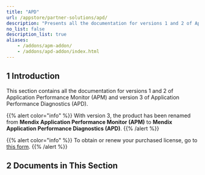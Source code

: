 ```yaml
---
title: "APD"
url: /appstore/partner-solutions/apd/
description: "Presents all the documentation for versions 1 and 2 of Application Performance Monitor (APM) and version 3 of Application Performance Diagnostics (APD)."
no_list: false
description_list: true
aliases:
    - /addons/apm-addon/
    - /addons/apd-addon/index.html
---
```


## 1 Introduction

This section contains all the documentation for versions 1 and 2 of Application Performance Monitor (APM) and version 3 of Application Performance Diagnostics (APD).

{{% alert color="info" %}}
With version 3, the product has been renamed from **Mendix Application Performance Monitor (APM)** to **Mendix Application Performance Diagnostics (APD)**.
{{% /alert %}}

{{% alert color="info" %}}
To obtain or renew your purchased license, go to [this form](https://addon.mendix.com/index.html).
{{% /alert %}}

## 2 Documents in This Section
